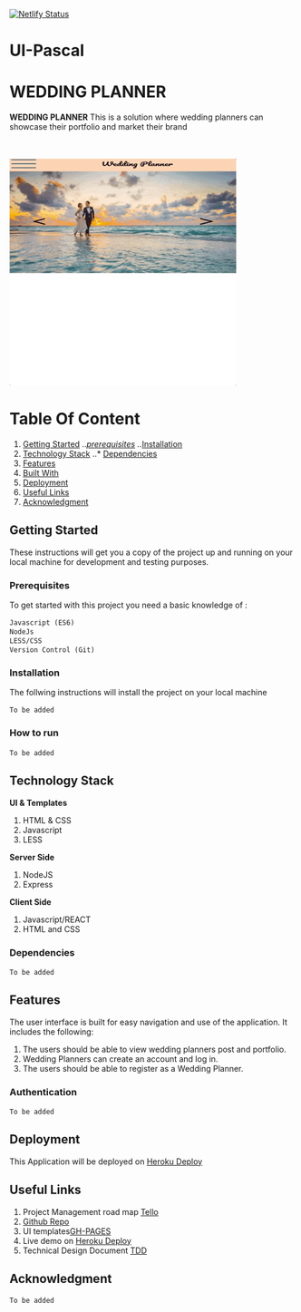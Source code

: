 [![Netlify Status](https://api.netlify.com/api/v1/badges/8a3ccf82-60b7-4d40-b7df-ed85213a29ed/deploy-status)](https://app.netlify.com/sites/d-wedding-planner/deploys)

# UI-Pascal

# WEDDING PLANNER

**WEDDING PLANNER** This is a solution where wedding planners can showcase their portfolio and market their brand


<br />
<br />
<img width="400" height="400" alt="wedding-planner-app-screenshot" src="/screenshots/dcaro.gif">
<br />


# Table Of Content
1. [Getting Started](#getting-started "Getting Started")
   ..*[prerequisites](#prerequisites "Prerequisites")
   ..*[Installation](#installation "Installation")
2. [Technology Stack](#technology-stack)
   ..* [Dependencies](#dependencies)
2. [Features](#features "Features")
3. [Built With](#built-with "Built With")
4. [Deployment](#deployment "Deployment")
5. [Useful Links](#author "Useful Links")
6. [Acknowledgment](#acknowledgment "Acknowledgment")


## Getting Started
These instructions will get you a copy of the project up and running on your local machine for development and testing purposes. 


### Prerequisites

To get started with this project you need a basic knowledge of :

```
Javascript (ES6)
NodeJs
LESS/CSS
Version Control (Git)
```

### Installation
The follwing instructions will install the project on your local machine

```
To be added
```

### How to run
```
To be added
```

## Technology Stack
**UI & Templates**
1. HTML & CSS
2. Javascript
3. LESS

**Server Side**
1. NodeJS
2. Express

**Client Side**
1. Javascript/REACT
2. HTML and CSS

### Dependencies
```
To be added
```


## Features
The user interface is built for easy navigation and use of the application. It includes the following:

1. The users should be able to view wedding planners post and portfolio.
3. Wedding Planners can create an account and log in.
2. The users should be able to register as a Wedding Planner.

### Authentication
```
To be added
```

## Deployment
This Application will be deployed on [Heroku Deploy]()

## Useful Links

1. Project Management road map [Tello]()
2. [Github Repo]()
3. UI templates[GH-PAGES]()
4. Live demo on [Heroku Deploy]()
5. Technical Design Document [TDD](https://docs.google.com/document/d/1-i-zeNTuhXcBGTPVHMVtcfnfgm8Vd3VIj8dLCfG1Wkk/edit?usp=sharing)


## Acknowledgment
```
To be added
```